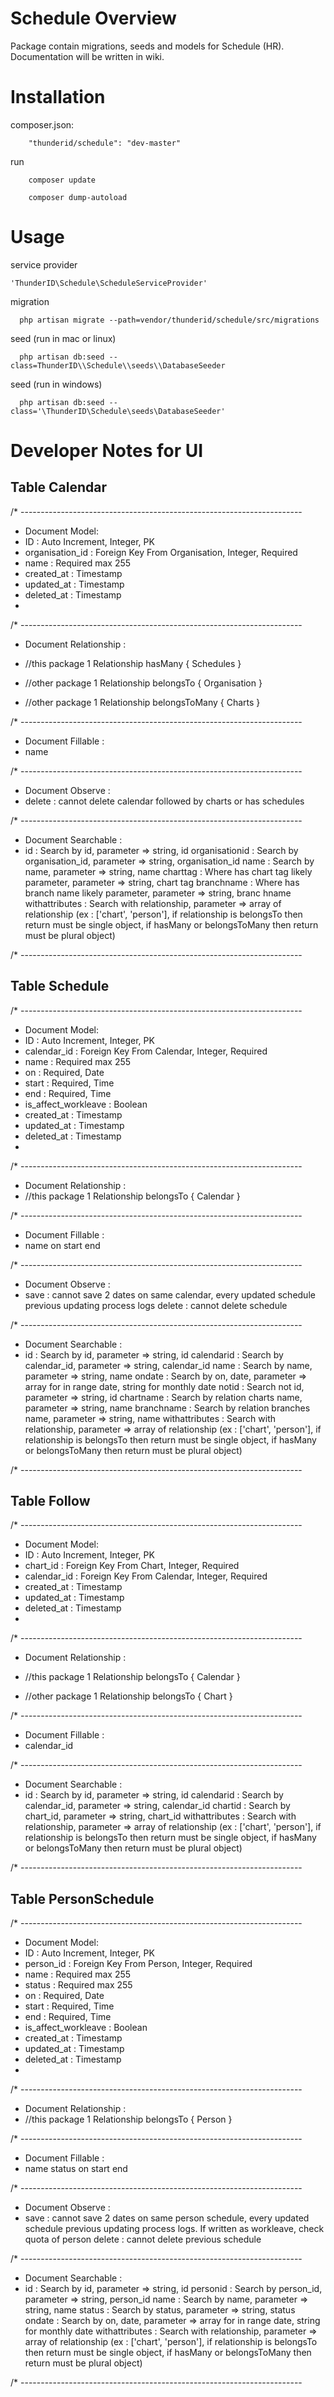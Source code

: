 # Schedule Overview

Package contain migrations, seeds and models for Schedule (HR). Documentation will be written in wiki.

# Installation

composer.json:
```
	"thunderid/schedule": "dev-master"
```

run
```
	composer update
```

```
	composer dump-autoload
```

# Usage

service provider
```
'ThunderID\Schedule\ScheduleServiceProvider'
```

migration
```
  php artisan migrate --path=vendor/thunderid/schedule/src/migrations
```

seed (run in mac or linux)
```
  php artisan db:seed --class=ThunderID\\Schedule\\seeds\\DatabaseSeeder
```

seed (run in windows)
```
  php artisan db:seed --class='\ThunderID\Schedule\seeds\DatabaseSeeder'
```

# Developer Notes for UI
## Table Calendar

/* ----------------------------------------------------------------------
 * Document Model:
 * 	ID 								: Auto Increment, Integer, PK
 * 	organisation_id 				: Foreign Key From Organisation, Integer, Required
 * 	name 		 					: Required max 255
 *	created_at						: Timestamp
 * 	updated_at						: Timestamp
 * 	deleted_at						: Timestamp
 * 
/* ----------------------------------------------------------------------
 * Document Relationship :
 * 	//this package
 	1 Relationship hasMany 
	{
		Schedules
	}

 * 	//other package
 	1 Relationship belongsTo 
	{
		Organisation
	}

 * 	//other package
 	1 Relationship belongsToMany 
	{
		Charts
	}

/* ----------------------------------------------------------------------
 * Document Fillable :
 * 	name

/* ----------------------------------------------------------------------
 * Document Observe :
 * 	delete 							: cannot delete calendar followed by charts or has schedules

/* ----------------------------------------------------------------------
 * Document Searchable :
 * 	id 								: Search by id, parameter => string, id
	organisationid 					: Search by organisation_id, parameter => string, organisation_id
	name 							: Search by name, parameter => string, name
	charttag 						: Where has chart tag likely parameter, parameter => string, chart tag
	branchname 						: Where has branch name likely parameter, parameter => string, branc hname
	withattributes					: Search with relationship, parameter => array of relationship (ex : ['chart', 'person'], if relationship is belongsTo then return must be single object, if hasMany or belongsToMany then return must be plural object)

/* ----------------------------------------------------------------------


## Table Schedule

/* ----------------------------------------------------------------------
 * Document Model:
 * 	ID 								: Auto Increment, Integer, PK
 * 	calendar_id 					: Foreign Key From Calendar, Integer, Required
 * 	name 		 					: Required max 255
 * 	on 		 						: Required, Date
 * 	start 	 						: Required, Time
 * 	end		 						: Required, Time
 * 	is_affect_workleave		 		: Boolean
 *	created_at						: Timestamp
 * 	updated_at						: Timestamp
 * 	deleted_at						: Timestamp
 * 
/* ----------------------------------------------------------------------
 * Document Relationship :
 * 	//this package
 	1 Relationship belongsTo 
	{
		Calendar
	}

/* ----------------------------------------------------------------------
 * Document Fillable :
 * 	name
 	on
 	start
 	end

/* ----------------------------------------------------------------------
 * Document Observe :
 * 	save							: cannot save 2 dates on same calendar, every updated schedule previous updating process logs
 	delete 							: cannot delete schedule

/* ----------------------------------------------------------------------
 * Document Searchable :
 * 	id 								: Search by id, parameter => string, id
	calendarid 						: Search by calendar_id, parameter => string, calendar_id
	name 							: Search by name, parameter => string, name
	ondate 							: Search by on, date, parameter => array for in range date, string for monthly date
	notid 							: Search not id, parameter => string, id
	chartname 						: Search by relation charts name, parameter => string, name
	branchname 						: Search by relation branches name, parameter => string, name
	withattributes					: Search with relationship, parameter => array of relationship (ex : ['chart', 'person'], if relationship is belongsTo then return must be single object, if hasMany or belongsToMany then return must be plural object)

/* ----------------------------------------------------------------------


## Table Follow

/* ----------------------------------------------------------------------
 * Document Model:
 * 	ID 								: Auto Increment, Integer, PK
 * 	chart_id 						: Foreign Key From Chart, Integer, Required
 * 	calendar_id 					: Foreign Key From Calendar, Integer, Required
 *	created_at						: Timestamp
 * 	updated_at						: Timestamp
 * 	deleted_at						: Timestamp
 * 
/* ----------------------------------------------------------------------
 * Document Relationship :
* 	//this package
 	1 Relationship belongsTo 
	{
		Calendar
	}

 * 	//other package
 	1 Relationship belongsTo 
	{
		Chart
	}

/* ----------------------------------------------------------------------
 * Document Fillable :
 * 	calendar_id

/* ----------------------------------------------------------------------
 * Document Searchable :
 * 	id 								: Search by id, parameter => string, id
	calendarid 						: Search by calendar_id, parameter => string, calendar_id
	chartid 						: Search by chart_id, parameter => string, chart_id
	withattributes					: Search with relationship, parameter => array of relationship (ex : ['chart', 'person'], if relationship is belongsTo then return must be single object, if hasMany or belongsToMany then return must be plural object)

/* ----------------------------------------------------------------------

## Table PersonSchedule

/* ----------------------------------------------------------------------
 * Document Model:
 * 	ID 								: Auto Increment, Integer, PK
 * 	person_id 						: Foreign Key From Person, Integer, Required
 * 	name 		 					: Required max 255
 * 	status 		 					: Required max 255
 * 	on 		 						: Required, Date
 * 	start 	 						: Required, Time
 * 	end		 						: Required, Time
 * 	is_affect_workleave		 		: Boolean
 *	created_at						: Timestamp
 * 	updated_at						: Timestamp
 * 	deleted_at						: Timestamp
 * 
/* ----------------------------------------------------------------------
 * Document Relationship :
 * 	//this package
 	1 Relationship belongsTo 
	{
		Person
	}

/* ----------------------------------------------------------------------
 * Document Fillable :
 * 	name
 	status
 	on
 	start
 	end

/* ----------------------------------------------------------------------
 * Document Observe :
 * 	save							: cannot save 2 dates on same person schedule, every updated schedule previous updating process logs. If written as workleave, check quota of person
 	delete 							: cannot delete previous schedule

/* ----------------------------------------------------------------------
 * Document Searchable :
 * 	id 								: Search by id, parameter => string, id
	personid 						: Search by person_id, parameter => string, person_id
	name 							: Search by name, parameter => string, name
	status 							: Search by status, parameter => string, status
	ondate 							: Search by on, date, parameter => array for in range date, string for monthly date
	withattributes					: Search with relationship, parameter => array of relationship (ex : ['chart', 'person'], if relationship is belongsTo then return must be single object, if hasMany or belongsToMany then return must be plural object)

/* ----------------------------------------------------------------------